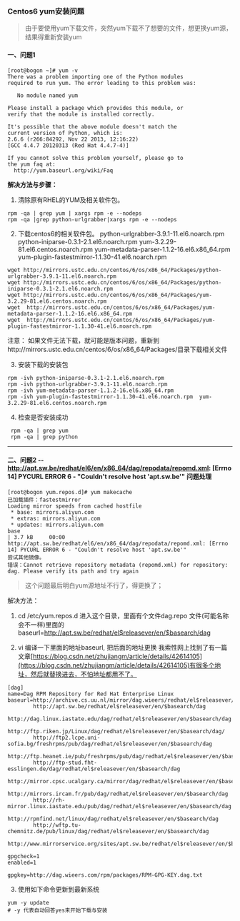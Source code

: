 ### Centos6 yum安装问题

> 由于要使用yum下载文件，突然yum下载不了想要的文件，想更换yum源，结果得重新安装yum

#### 一、问题1
```
[root@bogon ~]# yum -v
There was a problem importing one of the Python modules
required to run yum. The error leading to this problem was:

   No module named yum

Please install a package which provides this module, or
verify that the module is installed correctly.

It's possible that the above module doesn't match the
current version of Python, which is:
2.6.6 (r266:84292, Nov 22 2013, 12:16:22) 
[GCC 4.4.7 20120313 (Red Hat 4.4.7-4)]

If you cannot solve this problem yourself, please go to 
the yum faq at:
  http://yum.baseurl.org/wiki/Faq
```

**解决方法与步骤：**

1. 清除原有RHEL的YUM及相关软件包。
```
rpm -qa | grep yum | xargs rpm -e --nodeps
rpm -qa |grep python-urlgrabber|xargs rpm -e --nodeps
```
2. 下载centos6的相关软件包。
python-urlgrabber-3.9.1-11.el6.noarch.rpm
python-iniparse-0.3.1-2.1.el6.noarch.rpm
yum-3.2.29-81.el6.centos.noarch.rpm
yum-metadata-parser-1.1.2-16.el6.x86_64.rpm
yum-plugin-fastestmirror-1.1.30-41.el6.noarch.rpm
```
wget http://mirrors.ustc.edu.cn/centos/6/os/x86_64/Packages/python-urlgrabber-3.9.1-11.el6.noarch.rpm
wget http://mirrors.ustc.edu.cn/centos/6/os/x86_64/Packages/python-iniparse-0.3.1-2.1.el6.noarch.rpm
wget http://mirrors.ustc.edu.cn/centos/6/os/x86_64/Packages/yum-3.2.29-81.el6.centos.noarch.rpm
wget  http://mirrors.ustc.edu.cn/centos/6/os/x86_64/Packages/yum-metadata-parser-1.1.2-16.el6.x86_64.rpm
wget  http://mirrors.ustc.edu.cn/centos/6/os/x86_64/Packages/yum-plugin-fastestmirror-1.1.30-41.el6.noarch.rpm
```

注意：
如果文件无法下载，就可能是版本问题，重新到http://mirrors.ustc.edu.cn/centos/6/os/x86_64/Packages/目录下载相关文件

3. 安装下载的安装包

```
rpm -ivh python-iniparse-0.3.1-2.1.el6.noarch.rpm
rpm -ivh python-urlgrabber-3.9.1-11.el6.noarch.rpm 
rpm -ivh yum-metadata-parser-1.1.2-16.el6.x86_64.rpm               
rpm -ivh yum-plugin-fastestmirror-1.1.30-41.el6.noarch.rpm  yum-3.2.29-81.el6.centos.noarch.rpm 

```
4. 检查是否安装成功

```
 rpm -qa | grep yum
 rpm -qa | grep python
```

--------------

#### 二、问题2 --  http://apt.sw.be/redhat/el6/en/x86_64/dag/repodata/repomd.xml: [Errno 14] PYCURL ERROR 6 - "Couldn't resolve host 'apt.sw.be'" 问题处理

```
[root@bogon yum.repos.d]# yum makecache
已加载插件：fastestmirror
Loading mirror speeds from cached hostfile
 * base: mirrors.aliyun.com
 * extras: mirrors.aliyun.com
 * updates: mirrors.aliyun.com
base                                                                       | 3.7 kB     00:00     
http://apt.sw.be/redhat/el6/en/x86_64/dag/repodata/repomd.xml: [Errno 14] PYCURL ERROR 6 - "Couldn't resolve host 'apt.sw.be'"
尝试其他镜像。
错误：Cannot retrieve repository metadata (repomd.xml) for repository: dag. Please verify its path and try again
```

>  这个问题最后明白yum源地址不行了，得更换了； 

解决方法：

1.  cd /etc/yum.repos.d 进入这个目录，里面有个文件dag.repo 文件(可能名称会不一样)里面的 baseurl=http://apt.sw.be/redhat/el$releasever/en/$basearch/dag

2.  vi 编译一下里面的地址baseurl, 把后面的地址更换
我索性网上找到了有一篇文章[https://blog.csdn.net/zhujiangm/article/details/42614105](https://blog.csdn.net/zhujiangm/article/details/42614105)有很多个地址，然后就替换进去，不怕地址都用不了。

```
[dag]
name=Dag RPM Repository for Red Hat Enterprise Linux
baseurl=http://archive.cs.uu.nl/mirror/dag.wieers/redhat/el$releasever/en/$basearch/dag
        http://apt.sw.be/redhat/el$releasever/en/$basearch/dag
        http://dag.linux.iastate.edu/dag/redhat/el$releasever/en/$basearch/dag
        http://ftp.riken.jp/Linux/dag/redhat/el$releasever/en/$basearch/dag/
        http://ftp2.lcpe.uni-sofia.bg/freshrpms/pub/dag/redhat/el$releasever/en/$basearch/dag
        http://ftp.heanet.ie/pub/freshrpms/pub/dag/redhat/el$releasever/en/$basearch/dag
        http://ftp-stud.fht-esslingen.de/dag/redhat/el$releasever/en/$basearch/dag
        http://mirror.cpsc.ucalgary.ca/mirror/dag/redhat/el$releasever/en/$basearch/dag
        http://mirrors.ircam.fr/pub/dag/redhat/el$releasever/en/$basearch/dag
        http://rh-mirror.linux.iastate.edu/pub/dag/redhat/el$releasever/en/$basearch/dag
        http://rpmfind.net/linux/dag/redhat/el$releasever/en/$basearch/dag
        http://wftp.tu-chemnitz.de/pub/linux/dag/redhat/el$releasever/en/$basearch/dag
        http://www.mirrorservice.org/sites/apt.sw.be/redhat/el$releasever/en/$basearch/dag

gpgcheck=1
enabled=1

gpgkey=http://dag.wieers.com/rpm/packages/RPM-GPG-KEY.dag.txt
```

3. 使用如下命令更新到最新系统

```
yum -y update 
# -y 代表自动回答yes来开始下载与安装
```
